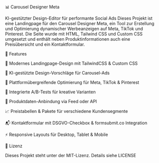📊 Carousel Designer Meta

KI-gestützter Design-Editor für performante Social Ads
Dieses Projekt ist eine Landingpage für den Carousel Designer Meta, ein Tool zur Erstellung und Optimierung dynamischer Werbeanzeigen auf Meta, TikTok und Pinterest.
Die Seite wurde mit HTML, Tailwind CSS und Custom CSS umgesetzt und enthält neben Produktinformationen auch eine Preisübersicht und ein Kontaktformular.

🚀 Features

🎨 Modernes Landingpage-Design mit TailwindCSS & Custom CSS

🧠 KI-gestützte Design-Vorschläge für Carousel-Ads

🎯 Plattformübergreifende Optimierung für Meta, TikTok & Pinterest

🧪 Integrierte A/B-Tests für kreative Varianten

🔄 Produktdaten-Anbindung via Feed oder API

📈 Preistabellen & Pakete für verschiedene Kundensegmente

📬 Kontaktformular mit DSGVO-Checkbox & formsubmit.co Integration

⚡ Responsive Layouts für Desktop, Tablet & Mobile

📜 Lizenz

Dieses Projekt steht unter der MIT-Lizenz.
Details siehe LICENSE
